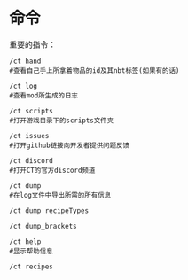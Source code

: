 # 命令

重要的指令：
```plaintext
/ct hand
#查看自己手上所拿着物品的id及其nbt标签(如果有的话)
```
```plaintext
/ct log
#查看mod所生成的日志
```
```plaintext
/ct scripts
#打开游戏目录下的scripts文件夹
```
```plaintext
/ct issues
#打开github链接向开发者提供问题反馈
```
```plaintext
/ct discord
#打开CT的官方discord频道
```
```plaintext
/ct dump
#在log文件中导出所需的所有信息
```
```plaintext
/ct dump recipeTypes
```
```plaintext
/ct dump_brackets
```
```plaintext
/ct help
#显示帮助信息
```
```plaintext
/ct recipes
```
